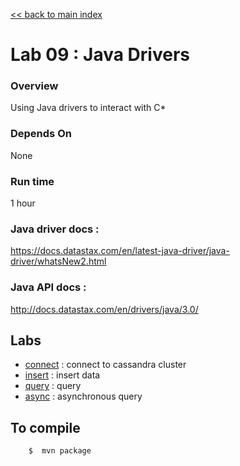 <link rel='stylesheet' href='../assets/css/main.css'/>

[<< back to main index](../README.md) 

Lab 09 : Java Drivers
====================

### Overview
Using Java drivers to interact with C*

### Depends On 
None

### Run time
1 hour


### Java driver docs :
https://docs.datastax.com/en/latest-java-driver/java-driver/whatsNew2.html

### Java API docs :
http://docs.datastax.com/en/drivers/java/3.0/

## Labs
- [connect](9.1-connect.md)  : connect to cassandra cluster
- [insert](9.2-insert.md)  : insert data
- [query](9.3-query.md)  : query
- [async](9.4-async.md)  : asynchronous query

## To compile
```
    $  mvn package
```
